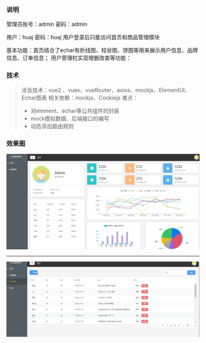 ### 说明

管理员账号：admin 密码：admin

用户：huaj  密码：huaj
用户登录后只能访问首页和商品管理模块

基本功能：首页结合了echar有折线图、柱状图、饼图等用来展示用户信息、品牌信息、订单信息；
用户管理栏实现增删改查等功能：

### 技术

> 涉及技术：vue2 、vuex、vueRouter、axios、mockjs、ElementUI、Echar图表
> 相关依赖：mockjs、Cookiejs
> 难点：
>
> - 对element、echar等公共组件的封装
> - mock模拟数据、后端接口的编写
> - 动态添加路由规则

### 效果图

![home](https://raw.githubusercontent.com/nhj-loe/back/master/img/home.PNG)

---
![user](https://raw.githubusercontent.com/nhj-loe/back/master/img/user.PNG)

